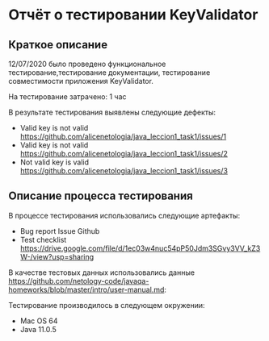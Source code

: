 # Отчёт о тестировании KeyValidator

## Краткое описание

 12/07/2020  было проведено функциональное тестирование,тестирование документации, тестирование совместимости  приложения KeyValidator.

На тестирование затрачено: 1 час

В результате тестирования выявлены следующие дефекты: 
* Valid key is not valid  <https://github.com/alicenetologia/java_leccion1_task1/issues/1>
* Valid key is not valid <https://github.com/alicenetologia/java_leccion1_task1/issues/2>
* Not valid key is valid <https://github.com/alicenetologia/java_leccion1_task1/issues/3>

## Описание процесса тестирования

В процессе тестирования использовались следующие артефакты:

* Bug report Issue Github
* Test checklist  <https://drive.google.com/file/d/1ec03w4nuc54pP50Jdm3SGvy3VV_kZ3W-/view?usp=sharing>




В качестве тестовых данных использовались данные <https://github.com/netology-code/javaqa-homeworks/blob/master/intro/user-manual.md>:




Тестирование производилось в следующем окружении:
* Mac OS 64
* Java 11.0.5


